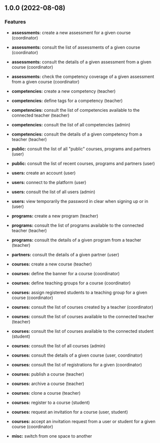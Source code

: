 ## 1.0.0 (2022-08-08)

### Features

- **assessments:** create a new assessment for a given course (coordinator)
- **assessments:** consult the list of assessments of a given course (coordinator)
- **assessments:** consult the details of a given assessment from a given course (coordinator)
- **assessments:** check the competency coverage of a given assessment from a given course (coordinator)

- **competencies:** create a new competency (teacher)
- **competencies:** define tags for a competency (teacher)
- **competencies:** consult the list of competencies available to the connected teacher (teacher)
- **competencies:** consult the list of all competencies (admin)
- **competencies:** consult the details of a given competency from a teacher (teacher)

- **public:** consult the list of all "public" courses, programs and partners (user)
- **public:** consult the list of recent courses, programs and partners (user)

- **users:** create an account (user)
- **users:** connect to the platform (user)
- **users:** consult the list of all users (admin)
- **users:** view temporarily the password in clear when signing up or in (user)

- **programs:** create a new program (teacher)
- **programs:** consult the list of programs available to the connected teacher (teacher)
- **programs:** consult the details of a given program from a teacher (teacher)

- **partners:** consult the details of a given partner (user)

- **courses:** create a new course (teacher)
- **courses:** define the banner for a course (coordinator)
- **courses:** define teaching groups for a course (coordinator)
- **courses:** assign registered students to a teaching group for a given course (coordinator)
- **courses:** consult the list of courses created by a teacher (coordinator)
- **courses:** consult the list of courses available to the connected teacher (teacher)
- **courses:** consult the list of courses available to the connected student (student)
- **courses:** consult the list of all courses (admin)
- **courses:** consult the details of a given course (user, coordinator)
- **courses:** consult the list of registrations for a given (coordinator)
- **courses:** publish a course (teacher)
- **courses:** archive a course (teacher)
- **courses:** clone a course (teacher)
- **courses:** register to a course (student)
- **courses:** request an invitation for a course (user, student)
- **courses:** accept an invitation request from a user or student for a given course (coordinator)

- **misc:** switch from one space to another
